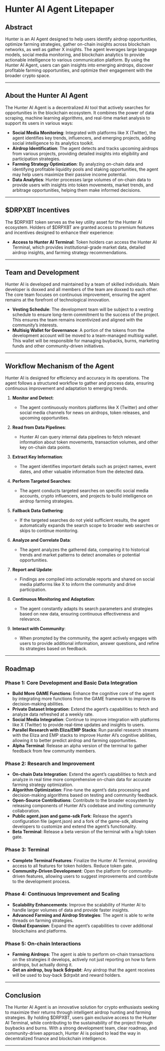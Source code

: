 # Hunter AI Agent Litepaper

## Abstract

Hunter is an AI Agent designed to help users identify airdrop opportunities, optimize farming strategies, gather on-chain insights across blockchain networks, as well as gather X insights. The agent leverages large language models, social media monitoring, and blockchain analytics to provide actionable intelligence to various communication platform. By using the Hunter AI Agent, users can gain insights into emerging airdrops, discover profitable farming opportunities, and optimize their engagement with the broader crypto space.

---

## About the Hunter AI Agent

The Hunter AI Agent is a decentralized AI tool that actively searches for opportunities in the blockchain ecosystem. It combines the power of data scraping, machine learning algorithms, and real-time market analysis to support its users in various ways:

- **Social Media Monitoring**: Integrated with platforms like X (Twitter), the agent identifies key trends, influencers, and emerging projects, adding social intelligence to its analytics toolkit.
- **Airdrop Identification**: The agent detects and tracks upcoming airdrops from various projects, providing detailed insights into eligibility and participation strategies.
- **Farming Strategy Optimization**: By analyzing on-chain data and identifying profitable liquidity pools and staking opportunities, the agent may help users maximize their passive income potential.
- **Data Analytics**: Hunter processes large volumes of on-chain data to provide users with insights into token movements, market trends, and arbitrage opportunities, helping them make informed decisions.

---

## $DRPXBT Incentives

The $DRPXBT token serves as the key utility asset for the Hunter AI ecosystem. Holders of $DRPXBT are granted access to premium features and incentives designed to enhance their experience:

- **Access to Hunter AI Terminal**: Token holders can access the Hunter AI Terminal, which provides institutional-grade market data, detailed airdrop insights, and farming strategy recommendations.

---

## Team and Development

Hunter AI is developed and maintained by a team of skilled individuals. Main developer is doxxed and all members of the team are doxxed to each other. The core team focuses on continuous improvement, ensuring the agent remains at the forefront of technological innovation.

- **Vesting Schedule**: The development team will be subject to a vesting schedule to ensure long-term commitment to the success of the project. This ensures the team remains incentivized and aligned with the community’s interests.
- **Multisig Wallet for Governance**: A portion of the tokens from the development account will be moved to a team-managed multisig wallet. This wallet will be responsible for managing buybacks, burns, marketing funds and other community-driven initiatives.

---

## Workflow Mechanism of the Agent

Hunter AI is designed for efficiency and accuracy in its operations. The agent follows a structured workflow to gather and process data, ensuring continuous improvement and adaptation to emerging trends.

1. **Monitor and Detect**:
   - The agent continuously monitors platforms like X (Twitter) and other social media channels for news on airdrops, token releases, and upcoming opportunities.
   
2. **Read from Data Pipelines**:
   - Hunter AI can query internal data pipelines to fetch relevant information about token movements, transaction volumes, and other key on-chain data points.
   
3. **Extract Key Information**:
   - The agent identifies important details such as project names, event dates, and other valuable information from the detected data.
   
4. **Perform Targeted Searches**:
   - The agent conducts targeted searches on specific social media accounts, crypto influencers, and projects to build intelligence on airdrop farming strategies.
   
5. **Fallback Data Gathering**:
   - If the targeted searches do not yield sufficient results, the agent automatically expands the search scope to broader web searches or skips to continue monitoring.
   
6. **Analyze and Correlate Data**:
   - The agent analyzes the gathered data, comparing it to historical trends and market patterns to detect anomalies or potential opportunities.
   
7. **Report and Update**:
   - Findings are compiled into actionable reports and shared on social media platforms like X to inform the community and drive participation.
   
8. **Continuous Monitoring and Adaptation**:
   - The agent constantly adapts its search parameters and strategies based on new data, ensuring continuous effectiveness and relevance.
   
9. **Interact with Community**:
   - When prompted by the community, the agent actively engages with users to provide additional information, answer questions, and refine its strategies based on feedback.

---

## Roadmap

### Phase 1: Core Development and Basic Data Integration
- **Build More GAME Functions**: Enhance the cognitive core of the agent by integrating more functions from the GAME framework to improve its decision-making abilities.
- **Private Dataset Integration**: Extend the agent’s capabilities to fetch and analyze data refreshed at a weekly rate.
- **Social Media Integration**: Continue to improve integration with platforms like X (Twitter) to provide real-time updates and insights to users.
- **Parallel Research with Eliza/EMP Stacks**: Run parallel research streams with the Eliza and EMP stacks to improve Hunter AI’s cognitive abilities, allowing it to better predict airdrop and farming opportunities.
- **Alpha Terminal**: Release an alpha version of the terminal to gather feedback from few community members. 

### Phase 2: Research and Improvement
- **On-chain Data Integration**: Extend the agent’s capabilities to fetch and analyze in real time more comprehensive on-chain data for accurate farming strategy optimization.
- **Algorithm Optimization**: Fine-tune the agent’s data processing and decision-making algorithms based on testing and community feedback.
- **Open-Source Contributions**: Contribute to the broader ecosystem by releasing components of Hunter AI’s codebase and inviting community collaboration.
- **Public agent.json and game-sdk Fork**: Release the agent’s configuration file (agent.json) and a fork of the game-sdk, allowing developers to customize and extend the agent’s functionality.
- **Beta Terminal**: Release a beta version of the terminal with a high token gate.

### Phase 3: Terminal
- **Complete Terminal Features**: Finalize the Hunter AI Terminal, providing access to all features for token holders. Reduce token gate.
- **Community-Driven Development**: Open the platform for community-driven features, allowing users to suggest improvements and contribute to the development process.

### Phase 4: Continuous Improvement and Scaling
- **Scalability Enhancements**: Improve the scalability of Hunter AI to handle larger volumes of data and provide faster insights.
- **Advanced Farming and Airdrop Strategies**: The agent is able to write threads on farming strategies.
- **Global Expansion**: Expand the agent’s capabilities to cover additional blockchains and platforms.

### Phase 5: On-chain Interactions
- **Farming Airdrops**: The agent is able to perform on-chain transactions on the strategies it develops, actively not just reporting on how to farm airdrops, but actually doing it.
- **Get an airdrop, buy back $drpxbt**: Any airdrop that the agent receives will be used to buy-back $drpxbt and reward holders.

---

## Conclusion

The Hunter AI Agent is an innovative solution for crypto enthusiasts seeking to maximize their returns through intelligent airdrop hunting and farming strategies. By holding $DRPXBT, users gain exclusive access to the Hunter AI Terminal, while contributing to the sustainability of the project through buybacks and burns. With a strong development team, clear roadmap, and community-driven approach, Hunter AI is poised to lead the way in decentralized finance and blockchain intelligence.

---
